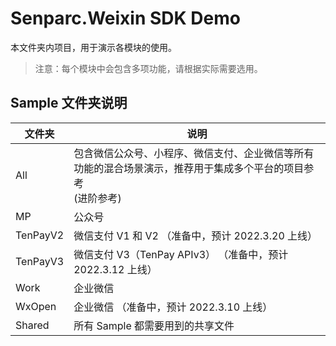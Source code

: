 # Senparc.Weixin SDK Demo

本文件夹内项目，用于演示各模块的使用。

> 注意：每个模块中会包含多项功能，请根据实际需要选用。

## Sample 文件夹说明

|      文件夹    |           说明            |
|---------------|---------------------------|
|   All         |   包含微信公众号、小程序、微信支付、企业微信等所有功能的混合场景演示，推荐用于集成多个平台的项目参考<br />(进阶参考)
|   MP          |   公众号
|   TenPayV2    |   微信支付 V1 和 V2 （准备中，预计 2022.3.20 上线）
|   TenPayV3    |   微信支付 V3（TenPay APIv3） （准备中，预计 2022.3.12 上线）
|   Work        |   企业微信 
|   WxOpen      |   企业微信 （准备中，预计 2022.3.10 上线）
|   Shared      |   所有 Sample 都需要用到的共享文件
